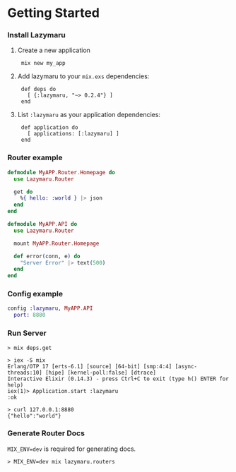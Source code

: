# Getting Started

### Install Lazymaru

1. Create a new application

        mix new my_app

2. Add lazymaru to your `mix.exs` dependencies:

        def deps do
          [ {:lazymaru, "~> 0.2.4"} ]
        end

3. List `:lazymaru` as your application dependencies:

        def application do
          [ applications: [:lazymaru] ]
        end

### Router example

```elixir
defmodule MyAPP.Router.Homepage do
  use Lazymaru.Router

  get do
    %{ hello: :world } |> json
  end
end

defmodule MyAPP.API do
  use Lazymaru.Router

  mount MyAPP.Router.Homepage

  def error(conn, e) do
    "Server Error" |> text(500)
  end
end
```

### Config example

```elixir
config :lazymaru, MyAPP.API
  port: 8880
```

### Run Server

```shell
> mix deps.get

> iex -S mix
Erlang/OTP 17 [erts-6.1] [source] [64-bit] [smp:4:4] [async-threads:10] [hipe] [kernel-poll:false] [dtrace]
Interactive Elixir (0.14.3) - press Ctrl+C to exit (type h() ENTER for help)
iex(1)> Application.start :lazymaru
:ok

> curl 127.0.0.1:8880
{"hello":"world"}
```

### Generate Router Docs

`MIX_ENV=dev` is required for generating docs.

```shell
> MIX_ENV=dev mix lazymaru.routers
```
